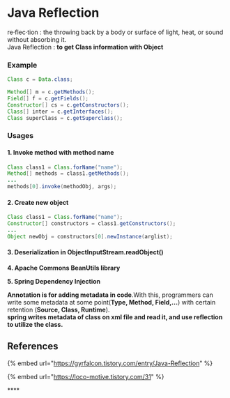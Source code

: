 # Java Reflection

re·flec·tion : the throwing back by a body or surface of light, heat, or sound without absorbing it.  
Java Reflection : **to get Class information with Object**

### Example

```java
Class c = Data.class;

Method[] m = c.getMethods();                     
Field[] f = c.getFields();
Constructor[] cs = c.getConstructors();
Class[] inter = c.getInterfaces();
Class superClass = c.getSuperclass();
```

### Usages

#### **1. Invoke method with method name**

```java
Class class1 = Class.forName("name");
Method[] methods = class1.getMethods();
...
methods[0].invoke(methodObj, args);
```

#### **2. Create new object**

```java
Class class1 = Class.forName("name");
Constructor[] constructors = class1.getConstructors();
...
Object newObj = constructors[0].newInstance(arglist);
```

#### 3. Deserialization in ObjectInputStream.readObject\(\)

**4. Apache Commons BeanUtils library**

**5. Spring Dependency Injection**

**Annotation is for adding metadata in code**.With this, programmers can write some metadata at some point\(**Type, Method, Field,...**\) with certain retention \(**Source, Class, Runtime**\).  
**spring writes metadata of class on xml file and read it, and use reflection to utilize the class.**



## References

{% embed url="https://gyrfalcon.tistory.com/entry/Java-Reflection" %}

{% embed url="https://loco-motive.tistory.com/31" %}

\*\*\*\*

